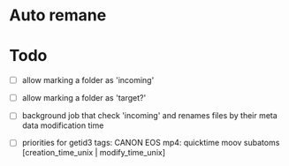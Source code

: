 Auto remane
===========

Todo
====

- [ ] allow marking a folder as 'incoming'
- [ ] allow marking a folder as 'target?'
- [ ] background job that check 'incoming' and renames files by their meta data modification time

- [ ] priorities for getid3 tags:
CANON EOS
mp4: quicktime moov subatoms [creation_time_unix | modify_time_unix]